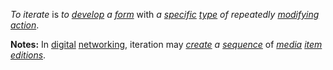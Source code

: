 *To iterate* is *to [develop](https://github.com/gcassel/Modular-Organization-Terminology/blob/master/terms/develop.md) a [form](https://github.com/gcassel/Modular-Organization-Terminology/blob/master/terms/form.md)* with *a [specific](https://github.com/gcassel/Modular-Organization-Terminology/blob/master/terms/specific.md) [type](https://github.com/gcassel/Modular-Organization-Terminology/blob/master/terms/type.md) of repeatedly [modifying](https://github.com/gcassel/Modular-Organization-Terminology/blob/master/terms/modify.md) [action](https://github.com/gcassel/Modular-Organization-Terminology/blob/master/terms/action.md)*.
		
**Notes:**  In [digital](https://github.com/gcassel/Modular-Organization-Terminology/blob/master/terms/digital.md) [networking](https://github.com/gcassel/Modular-Organization-Terminology/blob/master/terms/network.md), iteration may *[create](https://github.com/gcassel/Modular-Organization-Terminology/blob/master/terms/create.md) a [sequence](https://github.com/gcassel/Modular-Organization-Terminology/blob/master/terms/series.md)* of  *[media](https://github.com/gcassel/Modular-Organization-Terminology/blob/master/terms/media.md) [item](https://github.com/gcassel/Modular-Organization-Terminology/blob/master/terms/item.md) [editions](https://github.com/gcassel/Modular-Organization-Terminology/blob/master/terms/edition.md)*.
